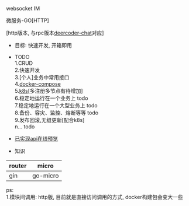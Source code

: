 websocket IM  

微服务-GO[HTTP]  

[http版本, 与rpc版本[deercoder-chat](https://github.com/dreamlu/deercoder-chat)对应]  

- 目标: 快速开发, 开箱即用

- TODO  
1.CRUD  
2.快速开发  
3.[个人]业务中常用接口  
4.[docker-compose](docker/docker-compose/docker-compose.yaml)  
5.[k8s](docker/k8s/)[多注册多节点有待增加]  
6.稳定地运行在一个业务上 todo  
7.稳定地运行在一个大型业务上 todo  
8.备份、容灾、监控、熔断等等 todo  
9.发布回滚,无缝更新[配合k8s]  
n... todo  

- [已实现api在线预览](https://www.eolinker.com/#/share/index?shareCode=7Wl9J7)

- 知识  
 
| router | micro |  
| ------ | ---- |  
| gin | go-micro | 

ps:  
1.模块间调用: http版, 目前就是直接访问调用的方式, docker构建包会变大一些